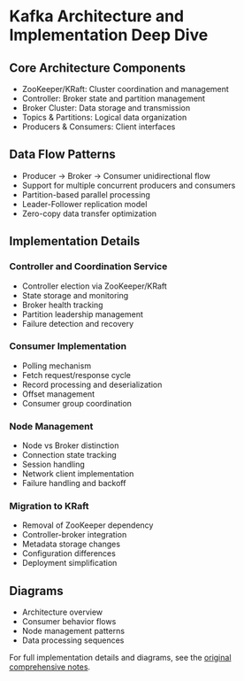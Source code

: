 # Kafka Architecture and Implementation Deep Dive

## Core Architecture Components
- ZooKeeper/KRaft: Cluster coordination and management
- Controller: Broker state and partition management 
- Broker Cluster: Data storage and transmission
- Topics & Partitions: Logical data organization
- Producers & Consumers: Client interfaces

## Data Flow Patterns
- Producer → Broker → Consumer unidirectional flow
- Support for multiple concurrent producers and consumers
- Partition-based parallel processing
- Leader-Follower replication model
- Zero-copy data transfer optimization

## Implementation Details

### Controller and Coordination Service
- Controller election via ZooKeeper/KRaft
- State storage and monitoring
- Broker health tracking
- Partition leadership management
- Failure detection and recovery

### Consumer Implementation
- Polling mechanism
- Fetch request/response cycle 
- Record processing and deserialization
- Offset management
- Consumer group coordination

### Node Management
- Node vs Broker distinction
- Connection state tracking
- Session handling
- Network client implementation
- Failure handling and backoff

### Migration to KRaft
- Removal of ZooKeeper dependency
- Controller-broker integration
- Metadata storage changes
- Configuration differences
- Deployment simplification

## Diagrams
- Architecture overview
- Consumer behavior flows
- Node management patterns
- Data processing sequences

For full implementation details and diagrams, see the [original comprehensive notes](../2024-12-21).

